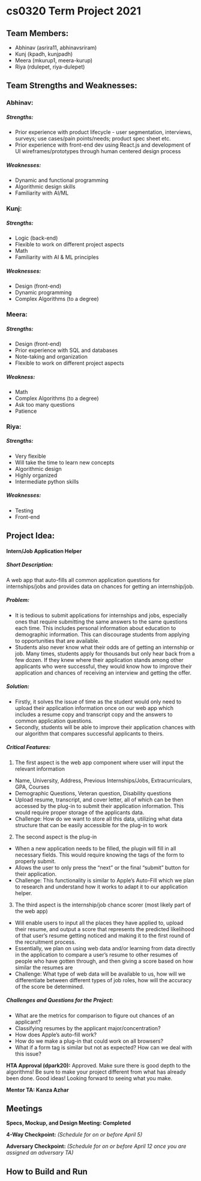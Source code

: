 # cs0320 Term Project 2021

## Team Members:
- Abhinav (asrira11, abhinavsriram)
- Kunj (kpadh, kunjpadh)
- Meera (mkurup1, meera-kurup)
- Riya (rdulepet, riya-dulepet)

## Team Strengths and Weaknesses:

### Abhinav:
##### Strengths:
- Prior experience with product lifecycle - user segmentation, interviews, surveys; use cases/pain points/needs; product spec sheet etc.
- Prior experience with front-end dev using React.js and development of UI wireframes/prototypes through human centered design process
##### Weaknesses:
- Dynamic and functional programming
- Algorithmic design skills
- Familiarity with AI/ML

### Kunj:
##### Strengths:
- Logic (back-end)
- Flexible to work on different project aspects
- Math
- Familiarity with AI & ML principles
##### Weaknesses:
- Design (front-end)
- Dynamic programming
- Complex Algorithms (to a degree)

### Meera:
##### Strengths:
- Design (front-end)
- Prior experience with SQL and databases
- Note-taking and organization
- Flexible to work on different project aspects
##### Weakness:
- Math
- Complex Algorithms (to a degree)
- Ask too many questions
- Patience

### Riya:
##### Strengths:
- Very flexible
- Will take the time to learn new concepts
- Algorithmic design
- Highly organized
- Intermediate python skills
##### Weaknesses:
- Testing
- Front-end

## Project Idea:

#### Intern/Job Application Helper
##### Short Description:
A web app that auto-fills all common application questions for internships/jobs and provides data on chances for getting an internship/job.
##### Problem:
- It is tedious to submit applications for internships and jobs, especially ones that require submitting the same answers to the same questions each time. This includes personal information about education to demographic information. This can discourage students from applying to opportunities that are available.
- Students also never know what their odds are of getting an internship or job. Many times, students apply for thousands but only hear back from a few dozen. If they knew where their application stands among other applicants who were successful, they would know how to improve their application and chances of receiving an interview and getting the offer.
##### Solution:  
- Firstly, it solves the issue of time as the student would only need to upload their application information once on our web app which includes a resume copy and transcript copy and the answers to common application questions.
- Secondly, students will be able to improve their application chances with our algorithm that compares successful applicants to theirs.
##### Critical Features:
1. The first aspect is the web app component where user will input the relevant information
- Name, University, Address, Previous Internships/Jobs, Extracurriculars, GPA, Courses
- Demographic Questions, Veteran question, Disability questions
- Upload resume, transcript, and cover letter, all of which can be then accessed by the plug-in to submit their application information. This would require proper storage of the applicants data.
- Challenge: How do we want to store all this data, utilizing what data structure that can be easily accessible for the plug-in to work
2. The second aspect is the plug-in
- When a new application needs to be filled, the plugin will fill in all necessary fields. This would require knowing the tags of the form to properly submit.
- Allows the user to only press the “next” or the final “submit” button for their application.
- Challenge: This functionality is similar to Apple’s Auto-Fill which we plan to research and understand how it works to adapt it to our application helper.
3. The third aspect is the internship/job chance scorer (most likely part of the web app)
- Will enable users to input all the places they have applied to, upload their resume, and output a score that represents the predicted likelihood of that user’s resume getting noticed and making it to the first round of the recruitment process.
- Essentially, we plan on using web data and/or learning from data directly in the application to compare a user’s resume to other resumes of people who have gotten through, and then giving a score based on how similar the resumes are
- Challenge: What type of web data will be available to us, how will we differentiate between different types of job roles, how will the accuracy of the score be determined.
##### Challenges and Questions for the Project:
- What are the metrics for comparison to figure out chances of an applicant?
- Classifying resumes by the applicant major/concentration?
- How does Apple’s auto-fill work?
- How do we make a plug-in that could work on all browsers?
- What if a form tag is similar but not as expected? How can we deal with this issue?

**HTA Approval (dpark20):** Approved. Make sure there is good depth to the algorithms! Be sure to make your project different from what has already been done. Good ideas! Looking forward to seeing what you make.

**Mentor TA: Kanza Azhar**

## Meetings

**Specs, Mockup, and Design Meeting: Completed**

**4-Way Checkpoint:** _(Schedule for on or before April 5)_

**Adversary Checkpoint:** _(Schedule for on or before April 12 once you are assigned an adversary TA)_

## How to Build and Run

